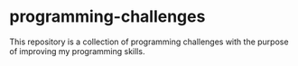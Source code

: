 # programming-challenges
This repository is a collection of programming challenges with the purpose of improving my programming skills.
